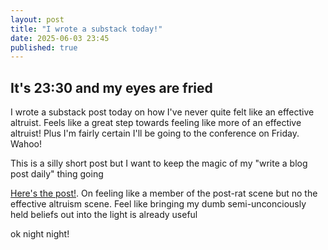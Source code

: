 ```yaml
---
layout: post
title: "I wrote a substack today!" 
date: 2025-06-03 23:45
published: true 
---
```


## It's 23:30 and my eyes are fried 

I wrote a substack post today on how I've never quite felt like an effective
altruist. Feels like a great step towards feeling like more of an effective
altruist! Plus I'm fairly certain I'll be going to the conference on Friday.
Wahoo! 

This is a silly short post but I want to keep the magic of my "write a blog post
daily" thing going

[Here's the post!](https://alexislearning.substack.com/p/on-being-in-group-tpot-vs-ea). On feeling like a member of the post-rat scene but no the effective altruism scene. Feel like bringing my dumb semi-unconciously held beliefs out into the light is already useful

ok night night!
